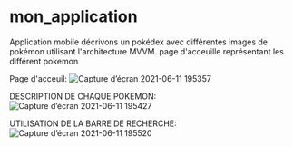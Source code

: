 # mon_application
Application mobile décrivons un pokédex avec différentes images de pokémon utilisant l'architecture MVVM. page d'acceuille représentant les différent pokemon


Page d'acceuil:
![Capture d’écran 2021-06-11 195357](https://user-images.githubusercontent.com/76001814/121731712-98895c00-caf1-11eb-9afe-84e556f5d35e.png)



DESCRIPTION DE CHAQUE POKEMON:
![Capture d’écran 2021-06-11 195427](https://user-images.githubusercontent.com/76001814/121731708-97582f00-caf1-11eb-8170-9616347efcbc.png)


UTILISATION DE LA BARRE DE RECHERCHE:
![Capture d’écran 2021-06-11 195520](https://user-images.githubusercontent.com/76001814/121731709-97f0c580-caf1-11eb-9fb6-5dfde913b85f.png)



